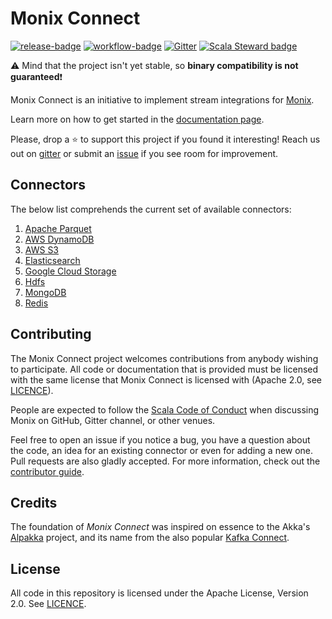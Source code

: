 # Monix Connect  

 [![release-badge][]][release] 
 [![workflow-badge][]][workflow] 
 [![Gitter](https://badges.gitter.im/monix/monix-connect.svg)](https://gitter.im/monix/monix-connect?utm_source=badge&utm_medium=badge&utm_campaign=pr-badge)
 [![Scala Steward badge](https://img.shields.io/badge/Scala_Steward-helping-blue.svg?style=flat&logo=data:image/png;base64,iVBORw0KGgoAAAANSUhEUgAAAA4AAAAQCAMAAAARSr4IAAAAVFBMVEUAAACHjojlOy5NWlrKzcYRKjGFjIbp293YycuLa3pYY2LSqql4f3pCUFTgSjNodYRmcXUsPD/NTTbjRS+2jomhgnzNc223cGvZS0HaSD0XLjbaSjElhIr+AAAAAXRSTlMAQObYZgAAAHlJREFUCNdNyosOwyAIhWHAQS1Vt7a77/3fcxxdmv0xwmckutAR1nkm4ggbyEcg/wWmlGLDAA3oL50xi6fk5ffZ3E2E3QfZDCcCN2YtbEWZt+Drc6u6rlqv7Uk0LdKqqr5rk2UCRXOk0vmQKGfc94nOJyQjouF9H/wCc9gECEYfONoAAAAASUVORK5CYII=)](https://scala-steward.org)

 [workflow]:                https://github.com/monix/monix-connect/actions?query=branch%3Amaster+workflow%3Abuild
 [workflow-badge]:          https://github.com/monix/monix-connect/workflows/build/badge.svg

 [release]:                 https://search.maven.org/search?q=a:monix-connect*
 [release-badge]:           https://img.shields.io/github/v/tag/monix/monix-connect.svg
 
 ⚠️ Mind that the project isn't yet stable, so **binary compatibility is not guaranteed**❗
  
Monix Connect is an initiative to implement stream integrations for [Monix](https://monix.io/).

Learn more on how to get started in the [documentation page](https://monix.github.io/monix-connect/).

Please, drop a ⭐ to support this project if you found it interesting! 
Reach us out on [gitter](https://gitter.im/monix/monix-connect) or submit an [issue](https://github.com/monix/monix-connect/issues/new)
if you see room for improvement.

## Connectors

The below list comprehends the current set of available connectors:
1. [Apache Parquet](https://connect.monix.io/docs/parquet)
2. [AWS DynamoDB](https://connect.monix.io/docs/dynamodb)
3. [AWS S3](https://connect.monix.io/docs/s3)
4. [Elasticsearch](https://connect.monix.io/docs/elasticsearch)
5. [Google Cloud Storage](https://connect.monix.io/docs/gcs)
6. [Hdfs](https://connect.monix.io/docs/hdfs)
7. [MongoDB](https://connect.monix.io/docs/mongodb)
8. [Redis](https://connect.monix.io/docs/redis)

## Contributing

The Monix Connect project welcomes contributions from anybody wishing to
participate.  All code or documentation that is provided must be
licensed with the same license that Monix Connect is licensed with (Apache
2.0, see [LICENCE](./LICENSE)).

People are expected to follow the
[Scala Code of Conduct](./CODE_OF_CONDUCT.md) when
discussing Monix on GitHub, Gitter channel, or other venues.

Feel free to open an issue if you notice a bug, you have a question about the code,
 an idea for an existing connector or even for adding a new one. Pull requests are also
gladly accepted. For more information, check out the
[contributor guide](CONTRIBUTING.md).

## Credits 

The foundation of _Monix Connect_ was inspired on essence to the Akka's [Alpakka](https://doc.akka.io/docs/alpakka/current/index.html) project, and its name from the also popular [Kafka Connect](https://docs.confluent.io/current/connect/index.html).

## License

All code in this repository is licensed under the Apache License,
Version 2.0. See [LICENCE](./LICENSE).


